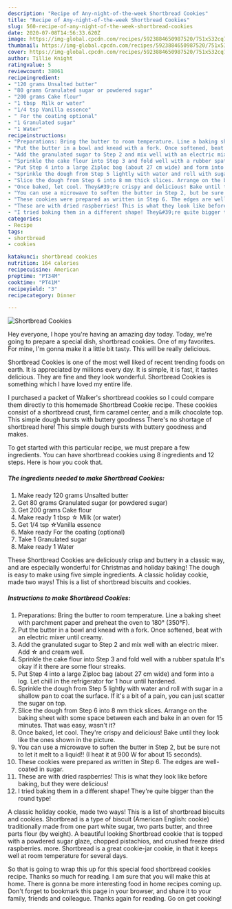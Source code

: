 ```yaml
---
description: "Recipe of Any-night-of-the-week Shortbread Cookies"
title: "Recipe of Any-night-of-the-week Shortbread Cookies"
slug: 560-recipe-of-any-night-of-the-week-shortbread-cookies
date: 2020-07-08T14:56:33.620Z
image: https://img-global.cpcdn.com/recipes/5923884650987520/751x532cq70/shortbread-cookies-recipe-main-photo.jpg
thumbnail: https://img-global.cpcdn.com/recipes/5923884650987520/751x532cq70/shortbread-cookies-recipe-main-photo.jpg
cover: https://img-global.cpcdn.com/recipes/5923884650987520/751x532cq70/shortbread-cookies-recipe-main-photo.jpg
author: Tillie Knight
ratingvalue: 5
reviewcount: 38061
recipeingredient:
- "120 grams Unsalted butter"
- "80 grams Granulated sugar or powdered sugar"
- "200 grams Cake flour"
- "1 tbsp  Milk or water"
- "1/4 tsp Vanilla essence"
- " For the coating optional"
- "1 Granulated sugar"
- "1 Water"
recipeinstructions:
- "Preparations: Bring the butter to room temperature. Line a baking sheet with parchment paper and preheat the oven to 180° (350°F)."
- "Put the butter in a bowl and knead with a fork. Once softened, beat with an electric mixer until creamy."
- "Add the granulated sugar to Step 2 and mix well with an electric mixer. Add ☆ and cream well."
- "Sprinkle the cake flour into Step 3 and fold well with a rubber spatula It&#39;s okay if it there are some flour streaks."
- "Put Step 4 into a large Ziploc bag (about 27 cm wide) and form into a log. Let chill in the refrigerator for 1 hour until hardened."
- "Sprinkle the dough from Step 5 lightly with water and roll with sugar in a shallow pan to coat the surface. If it&#39;s a bit of a pain, you can just scatter the sugar on top."
- "Slice the dough from Step 6 into 8 mm thick slices. Arrange on the baking sheet with some space between each and bake in an oven for 15 minutes. That was easy, wasn&#39;t it?"
- "Once baked, let cool. They&#39;re crispy and delicious! Bake until they look like the ones shown in the picture."
- "You can use a microwave to soften the butter in Step 2, but be sure not to let it melt to a liquid!! (I heat it at 900 W for about 15 seconds)."
- "These cookies were prepared as written in Step 6. The edges are well-coated in sugar."
- "These are with dried raspberries! This is what they look like before baking, but they were delicious!"
- "I tried baking them in a different shape! They&#39;re quite bigger than the round type!"
categories:
- Recipe
tags:
- shortbread
- cookies

katakunci: shortbread cookies 
nutrition: 164 calories
recipecuisine: American
preptime: "PT34M"
cooktime: "PT41M"
recipeyield: "3"
recipecategory: Dinner

---
```



![Shortbread Cookies](https://img-global.cpcdn.com/recipes/5923884650987520/751x532cq70/shortbread-cookies-recipe-main-photo.jpg)

Hey everyone, I hope you're having an amazing day today. Today, we're going to prepare a special dish, shortbread cookies. One of my favorites. For mine, I'm gonna make it a little bit tasty. This will be really delicious.

Shortbread Cookies is one of the most well liked of recent trending foods on earth. It is appreciated by millions every day. It is simple, it is fast, it tastes delicious. They are fine and they look wonderful. Shortbread Cookies is something which I have loved my entire life.

I purchased a packet of Walker&#39;s shortbread cookies so I could compare them directly to this homemade Shortbread Cookie recipe. These cookies consist of a shortbread crust, firm caramel center, and a milk chocolate top. This simple dough bursts with buttery goodness There&#39;s no shortage of shortbread here! This simple dough bursts with buttery goodness and makes.


To get started with this particular recipe, we must prepare a few ingredients. You can have shortbread cookies using 8 ingredients and 12 steps. Here is how you cook that.

<!--inarticleads1-->

##### The ingredients needed to make Shortbread Cookies:

1. Make ready 120 grams Unsalted butter
1. Get 80 grams Granulated sugar (or powdered sugar)
1. Get 200 grams Cake flour
1. Make ready 1 tbsp ☆ Milk (or water)
1. Get 1/4 tsp ☆Vanilla essence
1. Make ready  For the coating (optional)
1. Take 1 Granulated sugar
1. Make ready 1 Water


These Shortbread Cookies are deliciously crisp and buttery in a classic way, and are especially wonderful for Christmas and holiday baking! The dough is easy to make using five simple ingredients. A classic holiday cookie, made two ways! This is a list of shortbread biscuits and cookies. 

<!--inarticleads2-->

##### Instructions to make Shortbread Cookies:

1. Preparations: Bring the butter to room temperature. Line a baking sheet with parchment paper and preheat the oven to 180° (350°F).
1. Put the butter in a bowl and knead with a fork. Once softened, beat with an electric mixer until creamy.
1. Add the granulated sugar to Step 2 and mix well with an electric mixer. Add ☆ and cream well.
1. Sprinkle the cake flour into Step 3 and fold well with a rubber spatula It&#39;s okay if it there are some flour streaks.
1. Put Step 4 into a large Ziploc bag (about 27 cm wide) and form into a log. Let chill in the refrigerator for 1 hour until hardened.
1. Sprinkle the dough from Step 5 lightly with water and roll with sugar in a shallow pan to coat the surface. If it&#39;s a bit of a pain, you can just scatter the sugar on top.
1. Slice the dough from Step 6 into 8 mm thick slices. Arrange on the baking sheet with some space between each and bake in an oven for 15 minutes. That was easy, wasn&#39;t it?
1. Once baked, let cool. They&#39;re crispy and delicious! Bake until they look like the ones shown in the picture.
1. You can use a microwave to soften the butter in Step 2, but be sure not to let it melt to a liquid!! (I heat it at 900 W for about 15 seconds).
1. These cookies were prepared as written in Step 6. The edges are well-coated in sugar.
1. These are with dried raspberries! This is what they look like before baking, but they were delicious!
1. I tried baking them in a different shape! They&#39;re quite bigger than the round type!


A classic holiday cookie, made two ways! This is a list of shortbread biscuits and cookies. Shortbread is a type of biscuit (American English: cookie) traditionally made from one part white sugar, two parts butter, and three parts flour (by weight). A beautiful looking Shortbread cookie that is topped with a powdered sugar glaze, chopped pistachios, and crushed freeze dried raspberries. more. Shortbread is a great cookie-jar cookie, in that it keeps well at room temperature for several days. 

So that is going to wrap this up for this special food shortbread cookies recipe. Thanks so much for reading. I am sure that you will make this at home. There is gonna be more interesting food in home recipes coming up. Don't forget to bookmark this page in your browser, and share it to your family, friends and colleague. Thanks again for reading. Go on get cooking!

